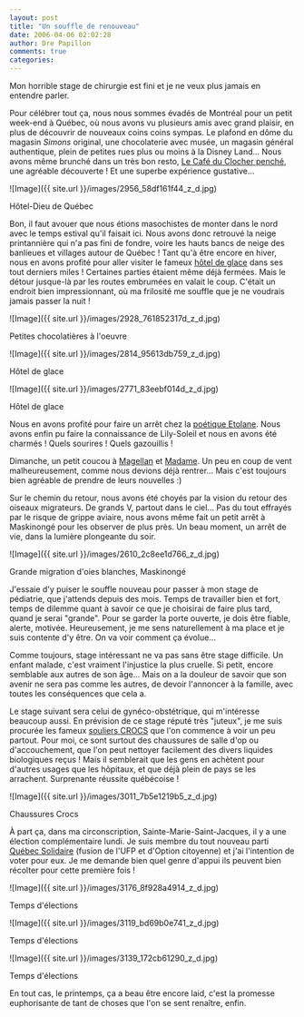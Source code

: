 ```yaml
---
layout: post
title: "Un souffle de renouveau"
date: 2006-04-06 02:02:28
author: Dre Papillon
comments: true
categories: 
---
```



Mon horrible stage de chirurgie est fini et je ne veux plus jamais en entendre parler.

Pour célébrer tout ça, nous nous sommes évadés de Montréal pour un petit week-end à Québec, où nous avons vu plusieurs amis avec grand plaisir, en plus de découvrir de nouveaux coins coins sympas.  Le plafond en dôme du magasin *Simons* original, une chocolaterie avec musée, un magasin général authentique, plein de petites rues plus ou moins à la Disney Land...  Nous avons même brunché dans un très bon resto, [Le Café du Clocher penché](http://www.quebecplus.ca/portalf/profile.do?profileID=161672), une agréable découverte !  Et une superbe expérience gustative...


![Image]({{ site.url }}/images/2956_58df161f44_z_d.jpg)
<div class="photoattrib">Hôtel-Dieu de Québec</div>



Bon, il faut avouer que nous étions masochistes de monter dans le nord avec le temps estival qu'il faisait ici.  Nous avons donc retrouvé la neige printannière qui n'a pas fini de fondre, voire les hauts bancs de neige des banlieues et villages autour de Québec !  Tant qu'à être encore en hiver, nous en avons profité pour aller visiter le fameux [hôtel de glace](http://www.icehotel-canada.com/fr/index.fr.php) dans ses tout derniers miles !  Certaines parties étaient même déjà fermées.  Mais le détour jusque-là par les routes embrumées en valait le coup.  C'était un endroit bien impressionnant, où ma frilosité me souffle que je ne voudrais jamais passer la nuit !


![Image]({{ site.url }}/images/2928_761852317d_z_d.jpg)
<div class="photoattrib">Petites chocolatières à l'oeuvre</div>




![Image]({{ site.url }}/images/2814_95613db759_z_d.jpg)
<div class="photoattrib">Hôtel de glace</div>




![Image]({{ site.url }}/images/2771_83eebf014d_z_d.jpg)
<div class="photoattrib">Hôtel de glace</div>



Nous en avons profité pour faire un arrêt chez la [poétique Etolane](http://voldemots.blogspot.com/).  Nous avons enfin pu faire la connaissance de Lily-Soleil et nous en avons été charmés !  Quels sourires !  Quels gazouillis !

Dimanche, un petit coucou à [Magellan](http://carnets.ixmedia.com/magellan/) et [Madame](http://toilesfilantes.free.fr/blog/).  Un peu en coup de vent malheureusement, comme nous devions déjà rentrer...  Mais c'est toujours bien agréable de prendre de leurs nouvelles :)

Sur le chemin du retour, nous avons été choyés par la vision du retour des oiseaux migrateurs.  De grands V, partout dans le ciel...  Pas du tout effrayés par le risque de grippe aviaire, nous avons même fait un petit arrêt à Maskinongé pour les observer de plus près.  Un beau moment, un arrêt de vie, dans la lumière plongeante du soir.


![Image]({{ site.url }}/images/2610_2c8ee1d766_z_d.jpg)
<div class="photoattrib">Grande migration d'oies blanches, Maskinongé</div>



J'essaie d'y puiser le souffle nouveau pour passer à mon stage de pédiatrie, que j'attends depuis des mois.  Temps de travailler bien et fort, temps de dilemme quant à savoir ce que je choisirai de faire plus tard, quand je serai "grande".  Pour se garder la porte ouverte, je dois être fiable, alerte, motivée.  Heureusement, je me sens naturellement à ma place et je suis contente d'y être.  On va voir comment ça évolue...

Comme toujours, stage intéressant ne va pas sans être stage difficile.  Un enfant malade, c'est vraiment l'injustice la plus cruelle.  Si petit, encore semblable aux autres de son âge...  Mais on a la douleur de savoir que son avenir ne sera pas comme les autres, de devoir l'annoncer à la famille, avec toutes les conséquences que cela a.

Le stage suivant sera celui de gynéco-obstétrique, qui m'intéresse beaucoup aussi.  En prévision de ce stage réputé très "juteux", je me suis procurée les fameux [souliers CROCS](http://www.crocs.com/community/testimonials/testimonials.jsp) que l'on commence à voir un peu partout.  Pour moi, ce sont surtout des chaussures de salle d'op ou d'accouchement, que l'on peut nettoyer facilement des divers liquides biologiques reçus !  Mais il semblerait que les gens en achètent pour d'autres usages que les hôpitaux, et que déjà plein de pays se les arrachent.  Surprenante réussite québécoise !


![Image]({{ site.url }}/images/3011_7b5e1219b5_z_d.jpg)
<div class="photoattrib">Chaussures Crocs</div>



À part ça, dans ma circonscription, Sainte-Marie-Saint-Jacques, il y a une élection complémentaire lundi.  Je suis membre du tout nouveau parti [Québec Solidaire](http://www.quebecsolidaire.net/) (fusion de l'UFP et d'Option citoyenne) et j'ai l'intention de voter pour eux.  Je me demande bien quel genre d'appui ils peuvent bien récolter pour cette première fois !


![Image]({{ site.url }}/images/3176_8f928a4914_z_d.jpg)
<div class="photoattrib">Temps d'élections</div>




![Image]({{ site.url }}/images/3119_bd69b0e741_z_d.jpg)
<div class="photoattrib">Temps d'élections</div>




![Image]({{ site.url }}/images/3139_172cb61290_z_d.jpg)
<div class="photoattrib">Temps d'élections</div>



En tout cas, le printemps, ça a beau être encore laid, c'est la promesse euphorisante de tant de choses que l'on se sent renaître, enfin.